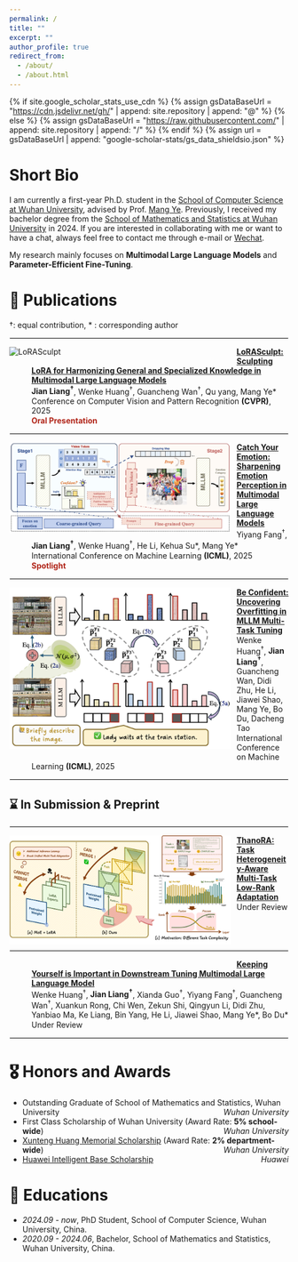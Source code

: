 ```yaml
---
permalink: /
title: ""
excerpt: ""
author_profile: true
redirect_from: 
  - /about/
  - /about.html
---
```


<style>
  dl {
    margin-top: 1px;
    margin-bottom: 5px; /* 调整这个值以获得合适的间距 */
    clear: both;
  }

  img {
    display: block;
    margin: 0px 10px 10px 0px; /* 图片居中 上右下左*/ 
    max-width: 100%; /* 限制图片最大宽度 */
  }

  hr {
    border: 1px solid #ebebeb; /* 调整分隔线的颜色和样式 */
    /* margin: 10px;  */
    clear: both; 
  }


  dl dd {
  color: #; 
  margin-top: 1px; 
  margin-bottom: 1px;
}

  dl dd strong {
  font-weight: bold;
  }


  .publication-title {
    font-weight: bold;
  }

  .image-container {
    display: flex;
    justify-content: center;
    gap: 10px; /* 控制图片间距 */
    margin: 20px 0;
  }

  .image-container img {
    max-width: 150px; /* 控制最大宽度 */
    height: auto;
    margin: 0; /* 移除原来的 margin */
  }

  .co-first {
    color: #B02418;
  }
  
</style>

{% if site.google_scholar_stats_use_cdn %}
{% assign gsDataBaseUrl = "https://cdn.jsdelivr.net/gh/" | append: site.repository | append: "@" %}
{% else %}
{% assign gsDataBaseUrl = "https://raw.githubusercontent.com/" | append: site.repository | append: "/" %}
{% endif %}
{% assign url = gsDataBaseUrl | append: "google-scholar-stats/gs_data_shieldsio.json" %}

<span class='anchor' id='about-me'></span>


# Short Bio

I am currently a first-year Ph.D. student in the [School of Computer Science at Wuhan University](https://cs.whu.edu.cn/), advised by Prof. [Mang Ye](https://scholar.google.com/citations?user=j-HxRy0AAAAJ&hl=zh-CN). Previously, I received my bachelor degree from the [School of Mathematics and Statistics at Wuhan University](https://maths.whu.edu.cn/) in 2024. If you are interested in collaborating with me or want to have a chat, always feel free to contact me through e-mail or [Wechat](https://github.com/user-attachments/assets/7777009a-aa6c-4ed9-aa4c-5da9204c03a5).

My research mainly focuses on **Multimodal Large Language Models** and **Parameter-Efficient Fine-Tuning**.



<!--
# 🔥 News
<div style="max-height: 200px; overflow-y: auto;">
<ul>
  <li><em>[02/2025]</em> LoRASculpt was accepted to <strong>CVPR 2025</strong>.</li>
</ul>
</div>
-->


# 📝 Publications 

&dagger;: equal contribution, * : corresponding author

<hr>

<dl>
  <dt><img align="left" width="400" src="../images/paper/LoRASculpt.png" alt="LoRASculpt"></dt>
  <dd><a href="https://arxiv.org/abs/2503.16843" class="publication-title">LoRASculpt: Sculpting LoRA for Harmonizing General and Specialized Knowledge in Multimodal Large Language Models</a></dd>
  <dd><strong>Jian Liang<sup>&dagger;</sup></strong>, Wenke Huang<sup>&dagger;</sup>, Guancheng Wan<sup>&dagger;</sup>, Qu yang, Mang Ye*</dd>
  <dd>Conference on Computer Vision and Pattern Recognition <strong>(CVPR)</strong>, 2025</dd>
  <dd style="color:#B02418;"><strong>Oral Presentation</strong></dd>
</dl>

<hr>

<dl>
  <dt><img align="left" width="400" src="../images/paper/SEPM.png" alt="SEPM"></dt>
  <dd><a href="" class="publication-title">Catch Your Emotion: Sharpening Emotion Perception in Multimodal Large Language Models</a></dd>
  <dd>Yiyang Fang<sup>&dagger;</sup>, <strong>Jian Liang<sup>&dagger;</sup></strong>, Wenke Huang<sup>&dagger;</sup>, He Li, Kehua Su*, Mang Ye*</dd>
  <dd>International Conference on Machine Learning <strong>(ICML)</strong>, 2025</dd>
  <dd style="color:#B02418;"><strong>Spotlight</strong></dd>
</dl>

<hr>

<dl>
  <dt><img align="left" width="400" src="../images/paper/NRCA_ICML25.png" alt="NRCA"></dt>
  <dd><a href="" class="publication-title">Be Confident: Uncovering Overfitting in MLLM Multi-Task Tuning</a></dd>
  <dd>Wenke Huang<sup>&dagger;</sup>, <strong>Jian Liang<sup>&dagger;</sup></strong>, Guancheng Wan, Didi Zhu, He Li, Jiawei Shao, Mang Ye, Bo Du, Dacheng Tao</dd>
  <dd>International Conference on Machine Learning <strong>(ICML)</strong>, 2025</dd>
</dl>

<hr>

<!--
<dl>
  <dt><img align="left" width="400" src="../images/paper/SPIDER.png" alt="SPIDER"></dt>
  <dd><a href="" class="publication-title">Learn from Downstream and Be Yourself in Multimodal Large Language Model Fine-Tuning</a></dd>
  <dd>Wenke Huang<sup>&dagger;</sup>, <strong>Jian Liang<sup>&dagger;</sup></strong>, Zekun Shi, Didi Zhu, Guancheng Wan, He Li, Bo Du, Dacheng Tao, Mang Ye*</dd>
  <dd>International Conference on Machine Learning <strong>(ICML)</strong>, 2025</dd>
</dl>

<hr>

<dl>
  <dt><img align="left" width="400" src="../images/paper/FedICU.png" alt="FedICU"></dt>
  <dd><a href="" class="publication-title">Splitting with Importance-aware Updating for Heterogeneous Federated Learning with Large Language Models</a></dd>
  <dd>Yangxu Liao, Wenke Huang, Guancheng Wan, <strong>Jian Liang</strong>, Bin Yang, Mang Ye*</dd>
  <dd>International Conference on Machine Learning <strong>(ICML)</strong>, 2025</dd>
</dl>

<hr>
-->



## ⌛️ In Submission & Preprint
<hr>

<dl>
  <dt><img align="left" width="400" src="../images/paper/ThanoRA.png" alt="ThanoRA"></dt>
  <dd><a href="" class="publication-title">ThanoRA: Task Heterogeneity-Aware Multi-Task Low-Rank Adaptation</a></dd>
  <dd></dd>
  <dd>Under Review</dd>
</dl>


<hr>

<dl>
  <dt><img align="left" width="400" src="../images/paper/MLLMFT_Survey.png" alt=""></dt>
  <dd><a href="https://arxiv.org/abs/2503.04543" class="publication-title">Keeping Yourself is Important in Downstream Tuning Multimodal Large Language Model</a></dd>
  <dd>Wenke Huang<sup>&dagger;</sup>, <strong>Jian Liang<sup>&dagger;</sup></strong>, Xianda Guo<sup>&dagger;</sup>, Yiyang Fang<sup>&dagger;</sup>, Guancheng Wan<sup>&dagger;</sup>, Xuankun Rong, Chi Wen, Zekun Shi, Qingyun Li, Didi Zhu, Yanbiao Ma, Ke Liang, Bin Yang, He Li, Jiawei Shao, Mang Ye*, Bo Du*</dd>
  <dd>Under Review</dd>
</dl>



<hr>


# 🎖 Honors and Awards
- Outstanding Graduate of School of Mathematics and Statistics, Wuhan University <span style="float: right;">*Wuhan University*</span>
- First Class Scholarship of Wuhan University (Award Rate: <strong>5% school-wide</strong>) <span style="float: right;">*Wuhan University*</span>
- <a href="https://edf.whu.edu.cn/info/1342/6057.htm">Xunteng Huang Memorial Scholarship</a> (Award Rate: <strong>2% department-wide</strong>)   <span style="float: right;">*Wuhan University*</span>
- <a href="https://edu.hicomputing.huawei.com/winnerlist#:~:text=%E6%98%B1%E6%AC%A3%EF%BC%8C-,%E6%A2%81%E5%81%A5,-%EF%BC%8C">Huawei Intelligent Base Scholarship</a>   <span style="float: right;">*Huawei*</span>



# 📖 Educations

- *2024.09 - now*, PhD Student, School of Computer Science, Wuhan University, China.
- *2020.09 - 2024.06*, Bachelor, School of Mathematics and Statistics, Wuhan University, China.

